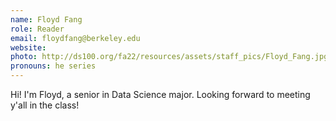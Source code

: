 ```yaml
---
name: Floyd Fang
role: Reader
email: floydfang@berkeley.edu
website: 
photo: http://ds100.org/fa22/resources/assets/staff_pics/Floyd_Fang.jpg
pronouns: he series
---
```

Hi! I'm Floyd, a senior in Data Science major. Looking forward to meeting y'all in the class!
